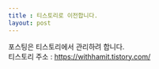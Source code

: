 ```yaml
---
title : 티스토리로 이전합니다.
layout: post
---
```


포스팅은 티스토리에서 관리하려 합니다.<br>
티스토리 주소 : https://withhamit.tistory.com/
